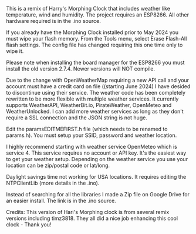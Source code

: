 This is a remix of Harry's Morphing Clock that includes weather like temperature, wind and humidity.  The project requires an ESP8266.  All other hardware required is in the .ino source.  

If you already have the Morphing Clock installed prior to May 2024 you must wipe your flash memory.  From the Tools menu, select Erase Flash-All flash settings.  The config file has changed requiring this one time only to wipe it. 

Please note when installing the board manager for the ESP8266 you must install the old version 2.7.4.  Newer versions will NOT compile.

Due to the change with OpenWeatherMap requiring a new API call and your account must have a credit card on file ((starting June 2024) I have desided to discontinue using their service.  The weather code has been completely rewritten to be more flexible with multiple weather services.  It currently supports WeatherAPI, WeatherBit.io, PirateWeather, OpenMeteo and WeatherUnlocked.  I can add more weather services as long as they don't require a SSL connection and the JSON string is not huge.  

Edit the paramsEDITMEFIRST.h file (which needs to be renamed to params.h). You must setup your SSID, password and weather location.

I highly recommend starting with weather service OpenMeteo which is service 4.  This service requires no account or API key.  It's the easiest way to get your weather setup.  Depending on the weather service you use your location can be zip/postal code or lat/long.  

Daylight savings time not working for USA locations. It requires editing the NTPClientLib (more details in the .ino).

Instead of searching for all the libraries I made a Zip file on Google Drive for an easier install.  The link is in the .ino source.  

Credits:
This version of Hari's Morphing clock is from several remix versions including timz3818. They all did a nice job enhancing this cool clock - Thank you!
